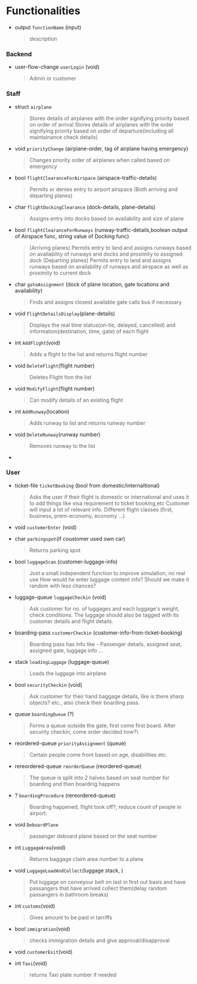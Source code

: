 # Functionalities
- output `functionName` (input)
  > _description_

### Backend
- user-flow-change `userLogin` (void)
   > Admin or customer

### Staff
- struct `airplane`
  > Stores details of airplanes with the order signifying priority based on order of arrival
  > Stores details of airplanes with the order signifying priority based on order of departure(including all maintainance check details)
- void `priorityChange` (airplane-order, tag of airplane having emergency)
  > Changes priority order of airplanes when called based on emergency
- bool `flightClearanceForAirspace` (airspace-traffic-details)
  > Permits or denies entry to airport airspace (Both arriving and departing planes)
- char `flightDockingClearance` (dock-details, plane-details)
  > Assigns entry into docks based on availability and size of plane
- bool `flightClearanceForRunways` (runway-traffic-details,boolean output of Airspace func, string value of Docking func)
  > (Arriving planes) Permits entry to land and assigns runways based on availability of runways and docks and proximity to assigned dock
  > (Departing planes) Permits entry to land and assigns runways based on availability of runways and airspace as well as proximity to current dock
- char `gateAssignment` (dock of plane location, gate locations and availability)
  > Finds and assigns closest available gate
  > calls bus if necessary
- void `FlightDetailsDisplay`(plane-details)
  > Displays the real time status(on-tie, delayed, cancelled) and information(destination, time, gate) of each flight
- int `AddFlight`(void)
  > Adds a flight to the list and returns flight number
- void `DeleteFlight`(flight number)
  > Deletes Flight fom the list
- void `ModifyFlight`(flight number)
  > Can modify details of an existing flight
- int `AddRunway`(location)
  > Adds runway to list and returns runway number
- void `DeleteRunway`(runway number)
  > Removes runway to the list
-



### User
- ticket-file `ticketBooking` (bool from domestic/internaltional)
   > Asks the user if their flight is domestic or international and uses it to add things like visa requirement to ticket booking,etc
   > Customer will input a lot of relevant info.
   > Different flight classes (first, business, prem-economy, economy ...)
- void `customerEnter` (void)
- char `parkingspot`(if coustomer used own car)
  > Returns parking spot
- bool `luggageScan` (customer-luggage-info)
   > Just a small independent function to improve simulation, no real use
   > How would he enter luggage content info? Should we make it random with less chances?
- luggage-queue `luggageCheckin` (void)
   > Ask customer for no. of luggages and each luggage's weight, check conditions.
   > The luggage should also be tagged with its customer details and flight details.
- boarding-pass `customerCheckin` (customer-info-from-ticket-booking)
   > Boarding pass has info like - Passenger details, assigned seat, assigned gate, luggage info ...
- stack `loadingLuggage` (luggage-queue)
   > Loads the luggage into airplane
- bool `securityCheckin` (void)
   > Ask customer for their hand baggage details, like is there sharp objects? etc., also check their boarding pass.
- queue `boardingQueue` (?)
   > Forms a queue outside the gate, first come first board. After security checkin, come order decided how?\
- reordered-queue `priorityAssignment` (queue)
   > Certain people come front based on age, disabilities etc.
- rereordered-queue `reorderQueue` (reordered-queue)
   > The queue is split into 2 halves based on seat number for boarding and then boarding happens
- ? `boardingProcedure` (rereordered-queue)
  > Boarding happened, flight took off?, reduce count of people in airport.
  



- void `DeboardPlane`
  > passenger deboard plane based on the seat number
- int `LuggageArea`(void)
  > Returns baggage claim area number to a plane
- void `LuggageLoadAndCollect`(luggage stack, )
  > Put luggage on conveyour belt on last in first out basis and have passangers that have arrived collect them(delay random passangers in bathroom breaks)
- int `customs`(void)
  > Gives amount to be paid in tarriffs
- bool `immigration`(void)
  > checks immigration details and give approval/disapproval
- void `customerExit`(void)
- int `Taxi`(void)
  > returns Taxi plate number if needed
